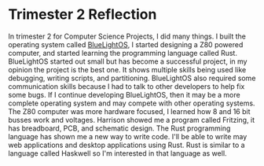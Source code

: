 # Trimester 2 Reflection

In trimester 2 for Computer Science Projects, I did many things. I built the operating system called [BlueLightOS](https://bluelightos.js.org), I started designing a Z80 powered computer, and started learning the programming language called Rust. BlueLightOS started out small but has become a successful project, in my opinion the project is the best one. It shows multiple skills being used like debugging, writing scripts, and partitioning. BlueLightOS also required some communication skills because I had to talk to other developers to help fix some bugs. If I continue developing BlueLightOS, then it may be a more complete operating system and may compete with other operating systems. The Z80 computer was more hardware focused, I learned how 8 and 16 bit busses work and voltages. Harrison showed me a program called Fritzing, it has breadboard, PCB, and schematic design. The Rust programming language has shown me a new way to write code. I'll be able to write may web applications and desktop applications using Rust. Rust is similar to a language called Haskwell so I'm interested in that language as well.
